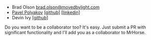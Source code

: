 * Brad Olson <brad.olson@movedbylight.com>
* [Pavel Polyakov](http://pavelpolyakov.com) [[github]](https://github.com/PavelPolyakov) [[linkedin]](https://de.linkedin.com/pub/pavel-polyakov/15/b23/856)
* Devin Ivy [[github]](https://github.com/devinivy)

Do you want to be a collaborator too?  It's easy.  Just submit a PR with significant functionality and I'll add you as a collaborator to MrHorse.
